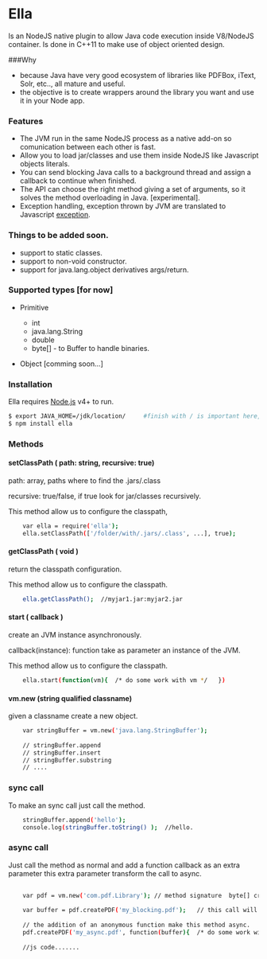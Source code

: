 # Ella

Is an NodeJS native plugin to allow Java code execution inside V8/NodeJS container. Is done in C++11 to make use of object oriented design.

###Why 

- because Java have very good ecosystem of libraries like PDFBox, iText, Solr, etc.., all mature and useful.
- the objective is to create wrappers around the library you want and use it in your Node app.
 
### Features 
  
  - The JVM run in the same NodeJS process as a native add-on so comunication between each other is fast. 
  - Allow you to load jar/classes and use them inside NodeJS like Javascript objects literals.  
  - You can send blocking Java calls to a background thread and assign a callback to continue when finished.
  - The API can choose the right method giving a set of arguments, so it solves the method overloading in Java. [experimental]. 
  - Exception handling, exception thrown by JVM are translated to Javascript [exception](http://www.w3schools.com/js/js_errors.asp). 
 
### Things to be added soon. 
	
  - support to static classes.
  - support to non-void constructor. 
  - support for java.lang.object derivatives args/return.
 
 
### Supported types [for now] 
  - Primitive
    - int
    - java.lang.String 
    - double 
    - byte[] - to Buffer to handle binaries.

  - Object [comming soon...]

### Installation

Ella requires [Node.js](https://nodejs.org/) v4+ to run.

```sh
$ export JAVA_HOME=/jdk/location/     #finish with / is important here, there is a bug in the installer :(
$ npm install ella
```

### Methods

#### setClassPath ( path: string, recursive: true)

path: array, paths where to find the .jars/.class

recursive: true/false, if true look for jar/classes recursively. 


This method allow us to configure the classpath,  

```sh
	var ella = require('ella');
	ella.setClassPath(['/folder/with/.jars/.class', ...], true);   
```



#### getClassPath ( void )

return the classpath configuration. 

This method allow us to configure the classpath.

```sh
	ella.getClassPath();  //myjar1.jar:myjar2.jar   
```


#### start ( callback )

create an JVM instance asynchronously.
 
callback(instance): function take as parameter an instance of the JVM. 

This method allow us to configure the classpath.

```sh
	ella.start(function(vm){  /* do some work with vm */   })
```



#### vm.new (string qualified classname)

given a classname create a new object.

```sh
	var stringBuffer = vm.new('java.lang.StringBuffer');
	
	// stringBuffer.append
	// stringBuffer.insert
	// stringBuffer.substring 
	// ....
```

### sync call 

To make an sync call just call the method.

```sh
	stringBuffer.append('hello'); 
	console.log(stringBuffer.toString() );  //hello. 
```


### async call 

Just call the method as normal and add a function callback as an extra parameter this extra parameter transform the call to async. 

```sh
	
	var pdf = vm.new('com.pdf.Library'); // method signature  byte[] createPDF(string); 
	
	var buffer = pdf.createPDF('my_blocking.pdf');   // this call will block the interpreter in this position. 
	
	// the addition of an anonymous function make this method async.
	pdf.createPDF('my_async.pdf', function(buffer){  /* do some work with buffer */ }); // non-blocking call.
	
	//js code.......
```








